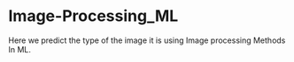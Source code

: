 # Image-Processing_ML
Here we predict the type of the image it is using Image processing Methods In ML.
